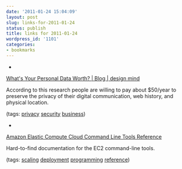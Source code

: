 ```yaml
---
date: '2011-01-24 15:04:09'
layout: post
slug: links-for-2011-01-24
status: publish
title: links for 2011-01-24
wordpress_id: '1101'
categories:
- bookmarks
---
```


  *


[What's Your Personal Data Worth? | Blog | design mind](http://designmind.frogdesign.com/blog/what039s-your-personal-data-worth.html?)


According to this research people are willing to pay about $50/year to preserve the privacy of their digital communication, web history, and physical location.


(tags: [privacy](http://www.delicious.com/eob/privacy) [security](http://www.delicious.com/eob/security) [business](http://www.delicious.com/eob/business))


  *


[Amazon Elastic Compute Cloud Command Line Tools Reference](http://docs.amazonwebservices.com/AWSEC2/latest/CommandLineReference)


Hard-to-find documentation for the EC2 command-line tools.


(tags: [scaling](http://www.delicious.com/eob/scaling) [deployment](http://www.delicious.com/eob/deployment) [programming](http://www.delicious.com/eob/programming) [reference](http://www.delicious.com/eob/reference))



